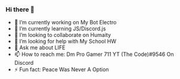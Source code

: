 ### Hi there 👋

- 🔭 I’m currently working on My Bot Electro
- 🌱 I’m currently learning JS/Discord.js
- 👯 I’m looking to collaborate on Humaity
- 🤔 I’m looking for help with My School HW
- 💬 Ask me about LIFE
- 📫 How to reach me: Dm Pro Gamer 711 YT (The Code)#9546 On Discord
- ⚡ Fun fact: Peace Was Never A Option
